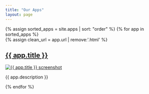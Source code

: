 ```yaml
---
title: "Our Apps"
layout: page
---
```


<div class="gallery">
  {% assign sorted_apps = site.apps | sort: "order" %}
  {% for app in sorted_apps %}
    <div class="gallery-item">
      {% assign clean_url = app.url | remove:'.html' %}
      <h2><a href="{{ clean_url }}">{{ app.title }}</a></h2>
      <a href="{{ clean_url }}">
        <img src="{{ app.image }}" alt="{{ app.title }} screenshot">
      </a>
      <p>{{ app.description }}</p>
    </div>
  {% endfor %}
</div>
